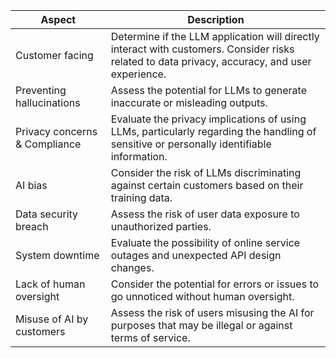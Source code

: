 | Aspect                               | Description                                                                                                                                      |
|--------------------------------------|--------------------------------------------------------------------------------------------------------------------------------------------------|
| Customer facing                      | Determine if the LLM application will directly interact with customers. Consider risks related to data privacy, accuracy, and user experience.    |
| Preventing hallucinations            | Assess the potential for LLMs to generate inaccurate or misleading outputs.                                                                     |
| Privacy concerns & Compliance        | Evaluate the privacy implications of using LLMs, particularly regarding the handling of sensitive or personally identifiable information.          |
| AI bias                              | Consider the risk of LLMs discriminating against certain customers based on their training data.                                                |
| Data security breach                 | Assess the risk of user data exposure to unauthorized parties.                                                                                  |
| System downtime                      | Evaluate the possibility of online service outages and unexpected API design changes.                                                             |
| Lack of human oversight              | Consider the potential for errors or issues to go unnoticed without human oversight.                                                            |
| Misuse of AI by customers           | Assess the risk of users misusing the AI for purposes that may be illegal or against terms of service.                                           |
